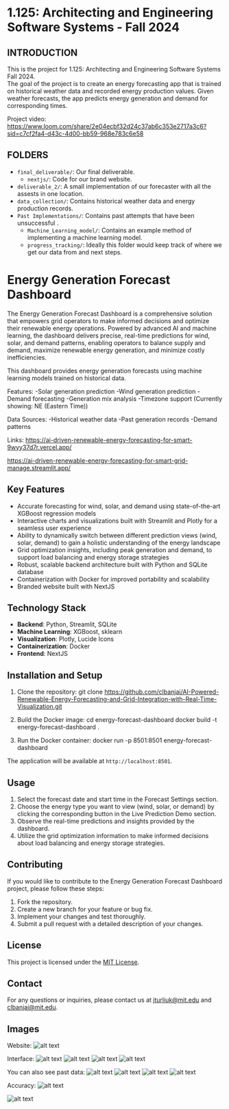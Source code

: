 # 1.125: Architecting and Engineering Software Systems - Fall 2024

## INTRODUCTION
This is the project for 1.125: Architecting and Engineering Software Systems Fall 2024.  
The goal of the project is to create an energy forecasting app that is trained on historical
weather data and recorded energy production values. Given weather forecasts, the app predicts 
energy generation and demand for corresponding times.

Project video: https://www.loom.com/share/2e04ecbf32d24c37ab6c353e2717a3c6?sid=c7cf2fa4-d43c-4d00-bb59-968e783c6e58 

## FOLDERS
- `final_deliverable/`: Our final deliverable.
    - `nextjs/`: Code for our brand website.
- `deliverable_2/`: A small implementation of our forecaster with all the assests in one location.
- `data_collection/`: Contains historical weather data and energy production records.
- `Past Implementations/`: Contains past attempts that have been unsuccessful .
    - `Machine_Learning_model/`: Contains an example method of implementing a machine learning model.
    - `progress_tracking/`: Ideally this folder would keep track of where we get our data from and next steps.

# Energy Generation Forecast Dashboard

The Energy Generation Forecast Dashboard is a comprehensive solution that empowers grid operators to make informed decisions and optimize their renewable energy operations. Powered by advanced AI and machine learning, the dashboard delivers precise, real-time predictions for wind, solar, and demand patterns, enabling operators to balance supply and demand, maximize renewable energy generation, and minimize costly inefficiencies.

This dashboard provides energy generation forecasts using machine learning models trained on historical data.

Features:
-Solar generation prediction
-Wind generation prediction
-Demand forecasting
-Generation mix analysis
-Timezone support (Currently showing: NE (Eastern Time))

Data Sources:
-Historical weather data
-Past generation records
-Demand patterns

Links: 
https://ai-driven-renewable-energy-forecasting-for-smart-9wyy37d7r.vercel.app/

https://ai-driven-renewable-energy-forecasting-for-smart-grid-manage.streamlit.app/

## Key Features

- Accurate forecasting for wind, solar, and demand using state-of-the-art XGBoost regression models
- Interactive charts and visualizations built with Streamlit and Plotly for a seamless user experience
- Ability to dynamically switch between different prediction views (wind, solar, demand) to gain a holistic understanding of the energy landscape
- Grid optimization insights, including peak generation and demand, to support load balancing and energy storage strategies
- Robust, scalable backend architecture built with Python and SQLite database
- Containerization with Docker for improved portability and scalability
- Branded website built with NextJS

## Technology Stack

- **Backend**: Python, Streamlit, SQLite
- **Machine Learning**: XGBoost, sklearn
- **Visualization**: Plotly, Lucide Icons
- **Containerization**: Docker
- **Frontend**: NextJS

## Installation and Setup

1. Clone the repository:
git clone https://github.com/clbanjai/AI-Powered-Renewable-Energy-Forecasting-and-Grid-Integration-with-Real-Time-Visualization.git

2. Build the Docker image:
cd energy-forecast-dashboard
docker build -t energy-forecast-dashboard .

3. Run the Docker container:
docker run -p 8501:8501 energy-forecast-dashboard

The application will be available at `http://localhost:8501`.

## Usage

1. Select the forecast date and start time in the Forecast Settings section.
2. Choose the energy type you want to view (wind, solar, or demand) by clicking the corresponding button in the Live Prediction Demo section.
3. Observe the real-time predictions and insights provided by the dashboard.
4. Utilize the grid optimization information to make informed decisions about load balancing and energy storage strategies.

## Contributing

If you would like to contribute to the Energy Generation Forecast Dashboard project, please follow these steps:

1. Fork the repository.
2. Create a new branch for your feature or bug fix.
3. Implement your changes and test thoroughly.
4. Submit a pull request with a detailed description of your changes.

## License

This project is licensed under the [MIT License](LICENSE).

## Contact

For any questions or inquiries, please contact us at [jturliuk@mit.edu](mailto:jturliuk@mit.edu) and [clbanjai@mit.edu](mailto:clbanjai@mit.edu).

## Images

Website:
![alt text](image-4.png)

Interface:
![alt text](image-5.png)
![alt text](image-6.png)
![alt text](image-7.png)
![alt text](image-8.png)

You can also see past data:
![alt text](image-9.png)
![alt text](image-10.png)
![alt text](image-11.png)
![alt text](image-12.png)

Accuracy:
![alt text](image-3.png)

![alt text](image.png)
